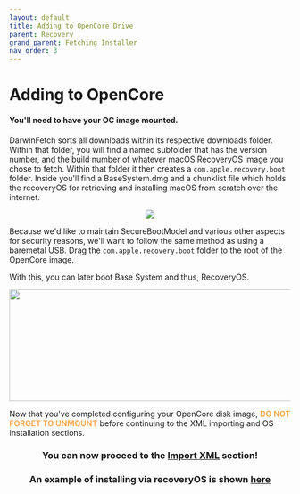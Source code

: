 ```yaml
---
layout: default
title: Adding to OpenCore Drive
parent: Recovery
grand_parent: Fetching Installer
nav_order: 3
---
```


# Adding to OpenCore
#### You'll need to have your OC image mounted.

DarwinFetch sorts all downloads within its respective downloads folder. Within that folder, you will find a named subfolder that has the version number, and the build number of whatever macOS RecoveryOS image you chose to fetch. Within that folder it then creates a ``com.apple.recovery.boot`` folder. Inside you'll find a BaseSystem.dmg and a chunklist file which holds the recoveryOS for retrieving and installing macOS from scratch over the internet.

<p align="center">
  <img src="../../../../assets/DarwinFetchDirectoryRecovery.png">
</p>

Because we'd like to maintain SecureBootModel and various other aspects for security reasons, we'll want to follow the same method as using a baremetal USB. Drag the ``com.apple.recovery.boot`` folder to the root of the OpenCore image.

With this, you can later boot Base System and thus, RecoveryOS.

<p align="center">
  <img width="650" height="200" src="../../../../assets/BaseSystemInstallLegacyScreenshot.png">
</p>

Now that you've completed configuring your OpenCore disk image, <span style="color: #ffab52;">**DO NOT FORGET TO UNMOUNT**</span> before continuing to the XML importing and OS Installation sections.

<h3 align="center">You can now proceed to the <a href="../../../07-XML/index">Import XML</a> section!</h3>

<h3 align="center">An example of installing via recoveryOS is shown <a href="../03-Installation">here</a></h3>
